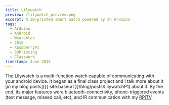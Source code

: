 ```yaml
---
title: Lilywatch
preview: /lilywatch_preview.png
excerpt: A 3D-printed smart watch powered by an Arduino
tags:
  - Arduino
  - Android
  - Wearables
  - 2015
  - RaspberryPI
  - 3DPrinting
  - Classwork
timestamp: June 2015
---
```


The Lilywatch is a multi-function watch capable of communicating with your android device. It began as a final class project and I talk more about it [in my blog posts]({{ site.baseurl }}/blog/posts/LilywatchP1) about it. By the end, its major features were bluetooth-connectivity, phone-triggered events (text message, missed call, etc), and IR communication with my [RPiTV](/projects/posts/RaspPiTV).
